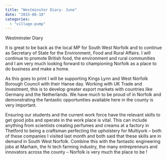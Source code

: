 ```yaml
---
title: "Westminster Diary- June"
date: "2015-06-18"
categories: 
  - "village-pump"
---
```


Westminster Diary

It is great to be back as the local MP for South West Norfolk and to continue as Secretary of State for the Environment, Food and Rural Affairs. I will continue to promote British food, the environment and rural communities and I am very much looking forward to championing Norfolk as a place to do business and make a home.

As this goes to print I will be supporting Kings Lynn and West Norfolk Borough Council with their Hanse day. Working with UK Trade and Investment, this is to develop greater export markets with countries like Germany and the Netherlands. We have much to be proud of in Norfolk and demonstrating the fantastic opportunities available here in the county is very important.

Ensuring our students and the current work force have the relevant skills to get good jobs and operate in the work place is vital. This can include anything from scientists creating perfumes and creams at a factory in Thetford to being a craftsman perfecting the upholstery for Multiyork – both of these companies I visited last month and both said that these skills are in demand in South West Norfolk. Combine this with the fantastic engineering jobs at Marham, the hi tech farming industry, the many entrepreneurs and innovators across the county – Norfolk is very much the place to be !
